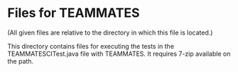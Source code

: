 # Files for TEAMMATES

(All given files are relative to the directory in which this file is located.)

This directory contains files for executing the tests in the TEAMMATESCITest.java file with TEAMMATES. It requires 7-zip available on the path.
